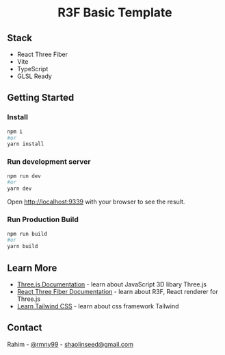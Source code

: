 <h1 align="center">R3F Basic Template</h1>

## Stack

<ul>
<li>React Three Fiber</li>
<li>Vite</li>
<li>TypeScript</li>
<li>GLSL Ready</li>
</li>
</ul>

<!-- Getting Started -->

## Getting Started

### Install

```sh
npm i
#or
yarn install
```

### Run development server

```sh
npm run dev
#or
yarn dev
```

Open [http://localhost:9339](http://localhost:9339) with your browser to see the result.

### Run Production Build

```sh
npm run build
#or
yarn build
```

## Learn More

- [Three.js Documentation](https://threejs.org/docs/) - learn about JavaScript 3D libary Three.js
- [React Three Fiber Documentation](https://docs.pmnd.rs/react-three-fiber/getting-started/introduction) - learn about R3F, React renderer for Three.js
- [Learn Tailwind CSS](https://tailwindcss.com/docs/installation) - learn about css framework Tailwind

<!-- CONTACT -->

## Contact

Rahim - [@rmny99](https://twitter.com/rmny99) - shaolinseed@gmail.com
